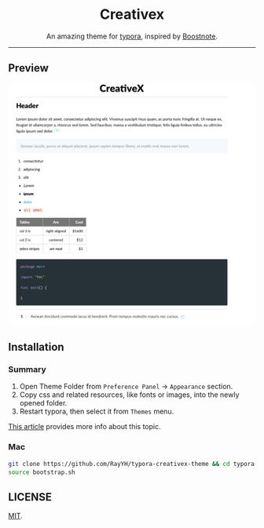 <h1 align="center">Creativex</h1>

<p align="center">
An amazing theme for <a href="https://typora.io/">typora</a>, inspired by <a href="https://github.com/BoostIO/Boostnote">Boostnote</a>.
</p>

---

## Preview

![](images/creativex.png)

## Installation

### Summary

1. Open Theme Folder from `Preference Panel` → `Appearance` section.
2. Copy css and related resources, like fonts or images, into the newly opened folder.
3. Restart typora, then select it from `Themes` menu.

[This article](http://theme.typora.io/doc/Install-Theme/) provides more info about this topic.

### Mac

```bash
git clone https://github.com/RayYH/typora-creativex-theme && cd typora-creativex-theme
source bootstrap.sh
```


## LICENSE

[MIT](LICENSE).
